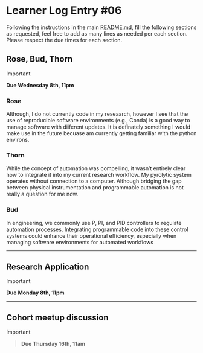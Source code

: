 # Learner Log Entry #06

Following the instructions in the main [README.md](README.md/#entries-instructions), fill the following sections as requested, feel free to add as many lines as needed per each section. Please respect the due times for each section.

## Rose, Bud, Thorn

> [!IMPORTANT]
> **Due Wednesday 8th, 11pm**

### Rose
Although, I do not currently code in my reseaarch, however I see that the use of reproducible software environments (e.g., Conda) is a good way to manage software with diiferent updates. It is definately something I would make use in the future becuase am currently  getting familiar with the python environs.
### Thorn
While the concept of automation was compelling, it wasn’t entirely clear how to integrate it into my current research workflow. My pyrolytic system operates without connection to a computer. Although bridging the gap between physical instrumentation and programmable automation is not really a question for me now. 

### Bud
In engineering, we commonly use P, PI, and PID controllers to regulate automation processes. Integrating programmable code into these control systems could enhance their operational efficiency, especially when managing software environments for automated workflows

---

## Research Application

> [!IMPORTANT]
> **Due Monday 8th, 11pm**


---

## Cohort meetup discussion

> [!IMPORTANT]

> **Due Thursday 16th, 11am**
